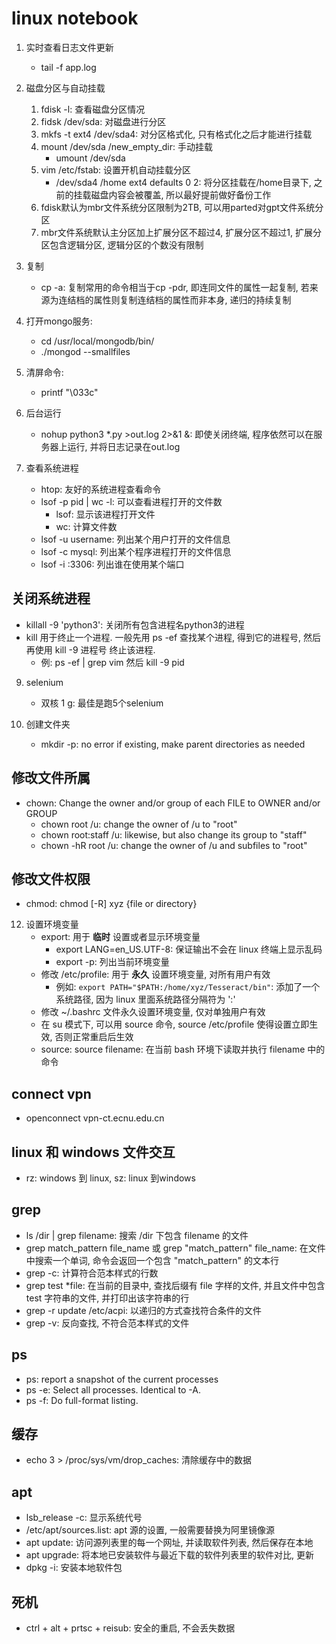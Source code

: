 # linux notebook
1. 实时查看日志文件更新
    * tail -f app.log

2. 磁盘分区与自动挂载
    1. fdisk -l: 查看磁盘分区情况
    2. fidsk /dev/sda: 对磁盘进行分区
    3. mkfs -t ext4 /dev/sda4: 对分区格式化, 只有格式化之后才能进行挂载
    4. mount /dev/sda /new_empty_dir: 手动挂载
        * umount /dev/sda
    5. vim /etc/fstab: 设置开机自动挂载分区
        * /dev/sda4 /home ext4 defaults 0 2: 将分区挂载在/home目录下, 之前的挂载磁盘内容会被覆盖, 所以最好提前做好备份工作
    6. fdisk默认为mbr文件系统分区限制为2TB, 可以用parted对gpt文件系统分区
    7. mbr文件系统默认主分区加上扩展分区不超过4, 扩展分区不超过1, 扩展分区包含逻辑分区, 逻辑分区的个数没有限制

3. 复制
    * cp -a: 复制常用的命令相当于cp -pdr, 即连同文件的属性一起复制, 若来源为连结档的属性则复制连结档的属性而非本身, 递归的持续复制

4. 打开mongo服务:
    * cd /usr/local/mongodb/bin/
    * ./mongod --smallfiles

5. 清屏命令:
    * printf "\033c"

6. 后台运行
    * nohup python3 *.py >out.log 2>&1 &: 即使关闭终端, 程序依然可以在服务器上运行, 并将日志记录在out.log

7. 查看系统进程
    * htop: 友好的系统进程查看命令
    * lsof -p pid | wc -l: 可以查看进程打开的文件数
        * lsof: 显示该进程打开文件
        * wc: 计算文件数
    * lsof -u username: 列出某个用户打开的文件信息
    * lsof -c mysql: 列出某个程序进程打开的文件信息
    * lsof -i :3306: 列出谁在使用某个端口

## 关闭系统进程
* killall -9 'python3': 关闭所有包含进程名python3的进程
* kill 用于终止一个进程. 一般先用 ps -ef 查找某个进程, 得到它的进程号, 然后再使用 kill -9 进程号 终止该进程.
    * 例: ps -ef | grep vim 然后 kill -9 pid

9. selenium
    * 双核 1 g: 最佳是跑5个selenium

10. 创建文件夹
    * mkdir -p: no error if existing, make parent directories as needed

## 修改文件所属
* chown: Change the owner and/or group of each FILE to OWNER and/or GROUP
    * chown root /u: change the owner of /u to "root"
    * chown root:staff /u: likewise, but also change its group to "staff"
    * chown -hR root /u: change the owner of /u and subfiles to "root"

## 修改文件权限
* chmod: chmod [-R] xyz {file or directory}

12. 设置环境变量
    * export: 用于 **临时** 设置或者显示环境变量
        * export LANG=en_US.UTF-8: 保证输出不会在 linux 终端上显示乱码
        * export -p: 列出当前环境变量
    * 修改 /etc/profile: 用于 **永久** 设置环境变量, 对所有用户有效
        * 例如: `export PATH="$PATH:/home/xyz/Tesseract/bin"`: 添加了一个系统路径, 因为 linux 里面系统路径分隔符为 ':'
    * 修改 ~/.bashrc 文件永久设置环境变量, 仅对单独用户有效
    * 在 su 模式下, 可以用 source 命令, source /etc/profile 使得设置立即生效, 否则正常重启后生效
    * source: source filename: 在当前 bash 环境下读取并执行 filename 中的命令

## connect vpn
* openconnect vpn-ct.ecnu.edu.cn

## linux 和 windows 文件交互
* rz: windows 到 linux, sz: linux 到windows

## grep
* ls /dir | grep filename: 搜索 /dir 下包含 filename 的文件
* grep match_pattern file_name 或 grep "match_pattern" file_name: 在文件中搜索一个单词, 命令会返回一个包含 "match_pattern" 的文本行
* grep -c: 计算符合范本样式的行数
* grep test *file: 在当前的目录中, 查找后缀有 file 字样的文件, 并且文件中包含 test 字符串的文件, 并打印出该字符串的行
* grep -r update /etc/acpi: 以递归的方式查找符合条件的文件
* grep -v: 反向查找, 不符合范本样式的文件

## ps
* ps: report a snapshot of the current processes
* ps -e: Select all processes. Identical to -A.
* ps -f: Do full-format listing.
## 缓存
* echo 3 > /proc/sys/vm/drop_caches: 清除缓存中的数据

## apt
* lsb_release -c: 显示系统代号
* /etc/apt/sources.list: apt 源的设置, 一般需要替换为阿里镜像源
* apt update: 访问源列表里的每一个网址, 并读取软件列表, 然后保存在本地
* apt upgrade: 将本地已安装软件与最近下载的软件列表里的软件对比, 更新
* dpkg -i: 安装本地软件包

## 死机
* ctrl + alt + prtsc + reisub: 安全的重启, 不会丢失数据
